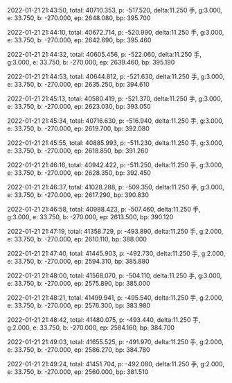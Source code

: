 2022-01-21 21:43:50, total: 40710.353, p: -517.520, delta:11.250 手, g:3.000, e: 33.750, b: -270.000, ep: 2648.080, bp: 395.700

2022-01-21 21:44:10, total: 40672.714, p: -520.990, delta:11.250 手, g:3.000, e: 33.750, b: -270.000, ep: 2642.690, bp: 395.460

2022-01-21 21:44:32, total: 40605.456, p: -522.060, delta:11.250 手, g:3.000, e: 33.750, b: -270.000, ep: 2639.460, bp: 395.190

2022-01-21 21:44:53, total: 40644.812, p: -521.630, delta:11.250 手, g:3.000, e: 33.750, b: -270.000, ep: 2635.250, bp: 394.610

2022-01-21 21:45:13, total: 40580.419, p: -521.370, delta:11.250 手, g:3.000, e: 33.750, b: -270.000, ep: 2623.030, bp: 393.050

2022-01-21 21:45:34, total: 40716.630, p: -516.940, delta:11.250 手, g:3.000, e: 33.750, b: -270.000, ep: 2619.700, bp: 392.080

2022-01-21 21:45:55, total: 40885.993, p: -511.230, delta:11.250 手, g:3.000, e: 33.750, b: -270.000, ep: 2618.850, bp: 391.260

2022-01-21 21:46:16, total: 40942.422, p: -511.250, delta:11.250 手, g:3.000, e: 33.750, b: -270.000, ep: 2628.350, bp: 392.450

2022-01-21 21:46:37, total: 41028.288, p: -509.350, delta:11.250 手, g:3.000, e: 33.750, b: -270.000, ep: 2617.290, bp: 390.830

2022-01-21 21:46:58, total: 40988.423, p: -507.460, delta:11.250 手, g:3.000, e: 33.750, b: -270.000, ep: 2613.500, bp: 390.120

2022-01-21 21:47:19, total: 41358.729, p: -493.890, delta:11.250 手, g:2.000, e: 33.750, b: -270.000, ep: 2610.110, bp: 388.000

2022-01-21 21:47:40, total: 41445.903, p: -492.730, delta:11.250 手, g:2.000, e: 33.750, b: -270.000, ep: 2594.310, bp: 385.880

2022-01-21 21:48:00, total: 41568.070, p: -504.110, delta:11.250 手, g:3.000, e: 33.750, b: -270.000, ep: 2575.890, bp: 385.000

2022-01-21 21:48:21, total: 41499.941, p: -495.540, delta:11.250 手, g:2.000, e: 33.750, b: -270.000, ep: 2576.300, bp: 383.980

2022-01-21 21:48:42, total: 41480.075, p: -493.440, delta:11.250 手, g:2.000, e: 33.750, b: -270.000, ep: 2584.160, bp: 384.700

2022-01-21 21:49:03, total: 41655.525, p: -491.970, delta:11.250 手, g:2.000, e: 33.750, b: -270.000, ep: 2586.270, bp: 384.780

2022-01-21 21:49:24, total: 41451.704, p: -492.080, delta:11.250 手, g:2.000, e: 33.750, b: -270.000, ep: 2560.000, bp: 381.510